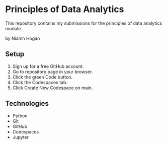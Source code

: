 # Principles of Data Analytics

This repository contains my submissions for the principles of data analytics module.

by Niamh Hogan

## Setup

1. Sign up for a free GitHub account.
2. Go to repository page in your browser.
3. Click the green Code button.
4. Click the Codespaces tab.
5. Click Create New Codespace on main.

## Technologies

- Python
- Git
- GitHub
- Codespaces
- Jupyter